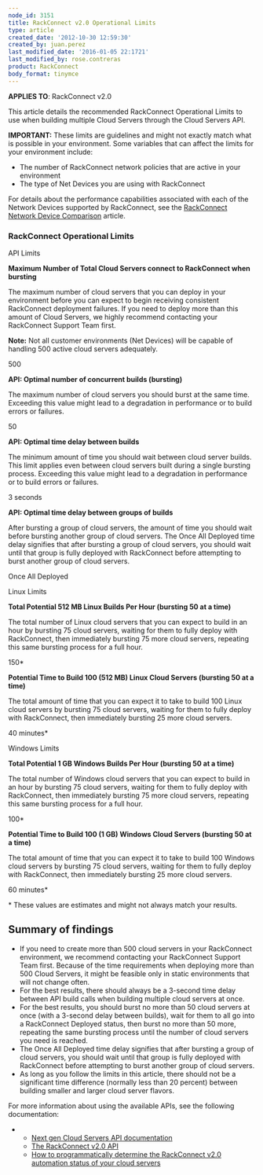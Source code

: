 ```yaml
---
node_id: 3151
title: RackConnect v2.0 Operational Limits
type: article
created_date: '2012-10-30 12:59:30'
created_by: juan.perez
last_modified_date: '2016-01-05 22:1721'
last_modified_by: rose.contreras
product: RackConnect
body_format: tinymce
---
```


**APPLIES TO**: RackConnect v2.0

This article details the recommended RackConnect Operational Limits to
use when building multiple Cloud Servers through the Cloud Servers API.

**IMPORTANT:** These limits are guidelines and might not exactly match
what is possible in your environment. Some variables that can affect the
limits for your environment include:

-   The number of RackConnect network policies that are active in your
    environment
-   The type of Net Devices you are using with RackConnect

For details about the performance capabilities associated with each of
the Network Devices supported by RackConnect, see the [RackConnect
Network Device
Comparison](http://www.rackspace.com/knowledge_center/article/rackconnect-network-device-comparison)
article.

### RackConnect Operational Limits

API Limits

**Maximum Number of Total Cloud Servers connect to RackConnect when
bursting**

The maximum number of cloud servers that you can deploy in your
environment before you can expect to begin receiving consistent
RackConnect deployment failures. If you need to deploy more than this
amount of Cloud Servers, we highly recommend contacting your RackConnect
Support Team first.

**Note:** Not all customer environments (Net Devices) will be capable of
handling 500 active cloud servers adequately.

500

**API: Optimal number of concurrent builds (bursting)**

The maximum number of cloud servers you should burst at the same time.
Exceeding this value might lead to a degradation in performance or to
build errors or failures.

50

**API: Optimal time delay between builds**

The minimum amount of time you should wait between cloud server builds.
This limit applies even between cloud servers built during a single
bursting process. Exceeding this value might lead to a degradation in
performance or to build errors or failures.

3 seconds

**API: Optimal time delay between groups of builds**

After bursting a group of cloud servers, the amount of time you should
wait before bursting another group of cloud servers. The Once All
Deployed time delay signifies that after bursting a group of cloud
servers, you should wait until that group is fully deployed with
RackConnect before attempting to burst another group of cloud servers.

Once All Deployed

Linux Limits

**Total Potential 512 MB Linux Builds Per Hour (bursting 50 at a time)**

The total number of Linux cloud servers that you can expect to build in
an hour by bursting 75 cloud servers, waiting for them to fully deploy
with RackConnect, then immediately bursting 75 more cloud servers,
repeating this same bursting process for a full hour.

150\*

**Potential Time to Build 100 (512 MB) Linux Cloud Servers (bursting 50
at a time)**

The total amount of time that you can expect it to take to build 100
Linux cloud servers by bursting 75 cloud servers, waiting for them to
fully deploy with RackConnect, then immediately bursting 25 more cloud
servers.

40 minutes\*

Windows Limits

**Total Potential 1 GB Windows Builds Per Hour (bursting 50 at a time)**

The total number of Windows cloud servers that you can expect to build
in an hour by bursting 75 cloud servers, waiting for them to fully
deploy with RackConnect, then immediately bursting 75 more cloud
servers, repeating this same bursting process for a full hour.

100\*

**Potential Time to Build 100 (1 GB) Windows Cloud Servers (bursting 50
at a time)**

The total amount of time that you can expect it to take to build 100
Windows cloud servers by bursting 75 cloud servers, waiting for them to
fully deploy with RackConnect, then immediately bursting 25 more cloud
servers.

60 minutes\*

\* These values are estimates and might not always match your results.

Summary of findings
-------------------

-   If you need to create more than 500 cloud servers in your
    RackConnect environment, we recommend contacting your RackConnect
    Support Team first. Because of the time requirements when deploying
    more than 500 Cloud Servers, it might be feasible only in static
    environments that will not change often.
-   For the best results, there should always be a 3-second time delay
    between API build calls when building multiple cloud servers at
    once.
-   For the best results, you should burst no more than 50 cloud servers
    at once (with a 3-second delay between builds), wait for them to all
    go into a RackConnect Deployed status, then burst no more than 50
    more, repeating the same bursting process until the number of cloud
    servers you need is reached.
-   The Once All Deployed time delay signifies that after bursting a
    group of cloud servers, you should wait until that group is fully
    deployed with RackConnect before attempting to burst another group
    of cloud servers.
-   As long as you follow the limits in this article, there should not
    be a significant time difference (normally less than 20 percent)
    between building smaller and larger cloud server flavors.

For more information about using the available APIs, see the following
documentation:

-   -   [Next gen Cloud Servers API
        documentation](http://docs.rackspace.com/api/)
    -   [The RackConnect v2.0
        API](http://www.rackspace.com/knowledge_center/article/the-rackconnect-v20-api)
    -   [How to programmatically determine the RackConnect v2.0
        automation status of your cloud
        servers](http://www.rackspace.com/knowledge_center/article/how-to-programmatically-determine-the-rackconnect-v20-automation-status-of-your-cloud)

 

